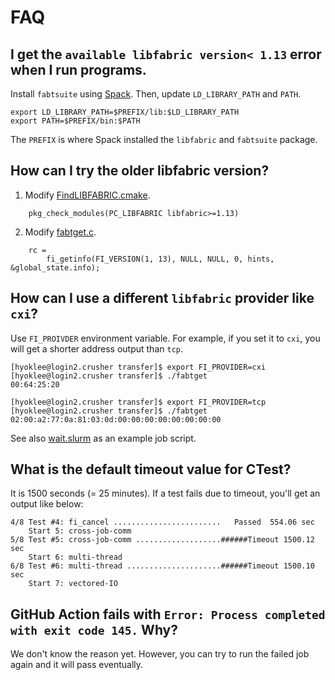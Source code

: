 # FAQ

## I get the `available libfabric version< 1.13` error when I run programs.

  Install `fabtsuite` using [Spack](building_spack.md).
  Then, update `LD_LIBRARY_PATH` and `PATH`.

```
export LD_LIBRARY_PATH=$PREFIX/lib:$LD_LIBRARY_PATH
export PATH=$PREFIX/bin:$PATH
```

  The `PREFIX` is where Spack installed the `libfabric` and `fabtsuite` package.

## How can I try the older libfabric version?

1. Modify [FindLIBFABRIC.cmake](../cmake/FindLIBFABRIC.cmake).
```
    pkg_check_modules(PC_LIBFABRIC libfabric>=1.13)
```

2. Modify [fabtget.c](../transfer/fabtget.c).
```
    rc =
        fi_getinfo(FI_VERSION(1, 13), NULL, NULL, 0, hints, &global_state.info);
```

## How can I use a different `libfabric` provider like `cxi`?

 Use `FI_PROIVDER` environment variable.
 For example, if you set it to `cxi`, 
 you will get a shorter address output than `tcp`.
 
```
[hyoklee@login2.crusher transfer]$ export FI_PROVIDER=cxi
[hyoklee@login2.crusher transfer]$ ./fabtget
00:64:25:20
 
[hyoklee@login2.crusher transfer]$ export FI_PROVIDER=tcp
[hyoklee@login2.crusher transfer]$ ./fabtget
02:00:a2:77:0a:81:03:0d:00:00:00:00:00:00:00:00
```

  See also [wait.slurm](../test/wait.slurm) as an example job script.

## What is the default timeout value for CTest?

  It is 1500 seconds (= 25 minutes).
  If a test fails due to timeout, you'll get an output like below:

```
4/8 Test #4: fi_cancel ........................   Passed  554.06 sec
    Start 5: cross-job-comm
5/8 Test #5: cross-job-comm ...................######Timeout 1500.12 sec
    Start 6: multi-thread
6/8 Test #6: multi-thread .....................######Timeout 1500.10 sec
    Start 7: vectored-IO
```

## GitHub Action fails with `Error: Process completed with exit code 145.` Why?

  We don't know the reason yet. However, you can try to run the failed job
  again and it will pass eventually.
  
